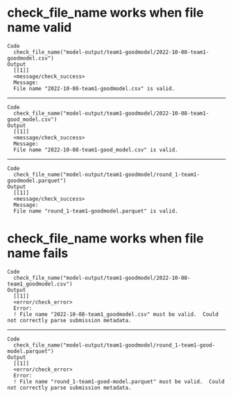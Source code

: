 # check_file_name works when file name valid

    Code
      check_file_name("model-output/team1-goodmodel/2022-10-08-team1-goodmodel.csv")
    Output
      [[1]]
      <message/check_success>
      Message:
      File name "2022-10-08-team1-goodmodel.csv" is valid.
      

---

    Code
      check_file_name("model-output/team1-goodmodel/2022-10-08-team1-good_model.csv")
    Output
      [[1]]
      <message/check_success>
      Message:
      File name "2022-10-08-team1-good_model.csv" is valid.
      

---

    Code
      check_file_name("model-output/team1-goodmodel/round_1-team1-goodmodel.parquet")
    Output
      [[1]]
      <message/check_success>
      Message:
      File name "round_1-team1-goodmodel.parquet" is valid.
      

# check_file_name works when file name fails

    Code
      check_file_name("model-output/team1-goodmodel/2022-10-08-team1_goodmodel.csv")
    Output
      [[1]]
      <error/check_error>
      Error:
      ! File name "2022-10-08-team1_goodmodel.csv" must be valid.  Could not correctly parse submission metadata.
      

---

    Code
      check_file_name("model-output/team1-goodmodel/round_1-team1-good-model.parquet")
    Output
      [[1]]
      <error/check_error>
      Error:
      ! File name "round_1-team1-good-model.parquet" must be valid.  Could not correctly parse submission metadata.
      


